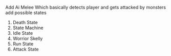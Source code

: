 Add Ai Melee 
Which basically detects player and gets attacked by monsters
add possible states
1. Death State
2. State Machine
3. Idle State
4. Worrior Skelly
5. Run State
6. Attack State